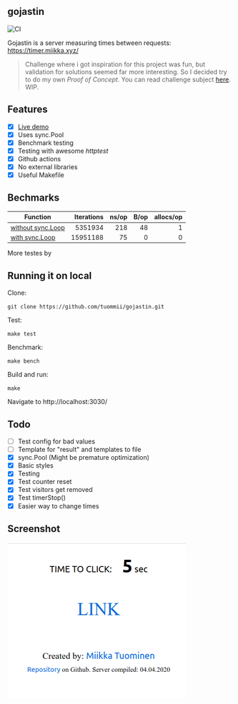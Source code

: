 ## gojastin
![CI](https://github.com/tuommii/gojastin/workflows/CI/badge.svg)

Gojastin is a server measuring times between requests: https://timer.miikka.xyz/

>  Challenge where i got inspiration for this project was fun, but validation for solutions seemed far more interesting. So I decided try to do my own *Proof of Concept*. You can read challenge subject [here](https://github.com/hivehelsinki/remote-challs/tree/master/chall03). WIP. 

## Features
- [x] [Live demo](https://timer.miikka.xyz/)
- [x] Uses sync.Pool
- [x] Benchmark testing
- [x] Testing with awesome *httptest*
- [x] Github actions
- [x] No external libraries
- [x] Useful Makefile

## Bechmarks
| Function | Iterations | ns/op | B/op | allocs/op |
|---|--:|--:|--:|--:|
|[without sync.Loop](https://github.com/tuommii/gojastin/blob/02dbae4ad50f6fe8d68dd62a585b9e58bbc69760/server/visitor.go#L29)| 5351934 | 218 | 48 | 1 |
|[with sync.Loop](https://github.com/tuommii/gojastin/blob/21ad33431767dfb9b4c9a6d8b9f63c9f720f66e2/server/visitor.go#L29)|  15951188 | 75 | 0 | 0|



More testes by

## Running it on local

Clone:

```
git clone https://github.com/tuommii/gojastin.git
```

Test:
```
make test
```

Benchmark:
```
make bench
```

Build and run:

```
make
```


Navigate to http://localhost:3030/



## Todo
- [ ] Test config for bad values
- [ ] Template for "result" and templates to file
- [x] sync.Pool (Might be premature optimization)
- [x] Basic styles
- [x] Testing
- [x] Test counter reset
- [x] Test visitors get removed
- [x] Test timerStop()
- [x] Easier way to change times

## Screenshot

![Screenshot](/pic.png)
